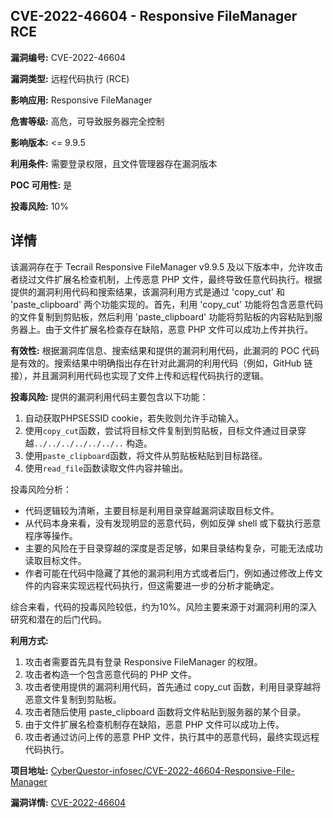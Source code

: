 ## CVE-2022-46604 - Responsive FileManager RCE

**漏洞编号:** CVE-2022-46604

**漏洞类型:** 远程代码执行 (RCE)

**影响应用:** Responsive FileManager

**危害等级:** 高危，可导致服务器完全控制

**影响版本:** <= 9.9.5

**利用条件:** 需要登录权限，且文件管理器存在漏洞版本

**POC 可用性:** 是

**投毒风险:** 10%

## 详情

该漏洞存在于 Tecrail Responsive FileManager v9.9.5 及以下版本中，允许攻击者绕过文件扩展名检查机制，上传恶意 PHP 文件，最终导致任意代码执行。根据提供的漏洞利用代码和搜索结果，该漏洞利用方式是通过 'copy_cut' 和 'paste_clipboard' 两个功能实现的。首先，利用 'copy_cut' 功能将包含恶意代码的文件复制到剪贴板，然后利用 'paste_clipboard' 功能将剪贴板的内容粘贴到服务器上。由于文件扩展名检查存在缺陷，恶意 PHP 文件可以成功上传并执行。

**有效性:**
根据漏洞库信息、搜索结果和提供的漏洞利用代码，此漏洞的 POC 代码是有效的。搜索结果中明确指出存在针对此漏洞的利用代码（例如，GitHub 链接），并且漏洞利用代码也实现了文件上传和远程代码执行的逻辑。

**投毒风险:**
提供的漏洞利用代码主要包含以下功能：
1.  自动获取PHPSESSID cookie，若失败则允许手动输入。
2.  使用`copy_cut`函数，尝试将目标文件复制到剪贴板，目标文件通过目录穿越`../../../../../../..` 构造。
3.  使用`paste_clipboard`函数，将文件从剪贴板粘贴到目标路径。
4.  使用`read_file`函数读取文件内容并输出。

投毒风险分析：
*   代码逻辑较为清晰，主要目标是利用目录穿越漏洞读取目标文件。
*   从代码本身来看，没有发现明显的恶意代码，例如反弹 shell 或下载执行恶意程序等操作。
*   主要的风险在于目录穿越的深度是否足够，如果目录结构复杂，可能无法成功读取目标文件。
*   作者可能在代码中隐藏了其他的漏洞利用方式或者后门，例如通过修改上传文件的内容来实现远程代码执行，但这需要进一步的分析才能确定。

综合来看，代码的投毒风险较低，约为10%。风险主要来源于对漏洞利用的深入研究和潜在的后门代码。

**利用方式:**
1.  攻击者需要首先具有登录 Responsive FileManager 的权限。
2.  攻击者构造一个包含恶意代码的 PHP 文件。
3.  攻击者使用提供的漏洞利用代码，首先通过 copy_cut 函数，利用目录穿越将恶意文件复制到剪贴板。
4.  攻击者随后使用 paste_clipboard 函数将文件粘贴到服务器的某个目录。
5.  由于文件扩展名检查机制存在缺陷，恶意 PHP 文件可以成功上传。
6.  攻击者通过访问上传的恶意 PHP 文件，执行其中的恶意代码，最终实现远程代码执行。

**项目地址:** [CyberQuestor-infosec/CVE-2022-46604-Responsive-File-Manager](https://github.com/CyberQuestor-infosec/CVE-2022-46604-Responsive-File-Manager)

**漏洞详情:** [CVE-2022-46604](https://nvd.nist.gov/vuln/detail/CVE-2022-46604)
